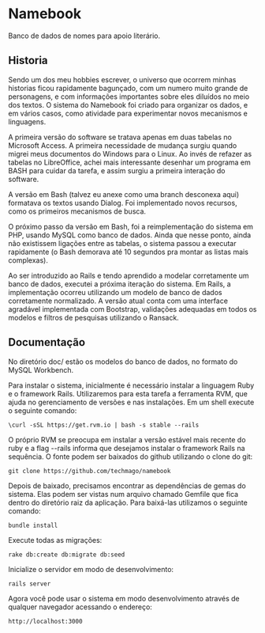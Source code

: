 # Namebook

Banco de dados de nomes para apoio literário.
 
## Historia

Sendo um dos meu hobbies escrever, o universo que ocorrem minhas historias ficou rapidamente bagunçado, com um numero muito grande de personagens, e com informações importantes sobre eles diluídos no meio dos textos. O sistema do Namebook foi criado para organizar os dados, e em vários casos, como atividade para experimentar novos mecanismos e linguagens.

A primeira versão do software se tratava apenas em duas tabelas no Microsoft Access. A primeira necessidade de mudança surgiu quando migrei meus documentos do Windows para o Linux. Ao invés de refazer as tabelas no LibreOffice, achei mais interessante desenhar um programa em BASH para cuidar da tarefa, e assim surgiu a primeira interação do software.

A versão em Bash (talvez eu anexe como uma branch desconexa aqui) formatava os textos usando Dialog. Foi implementado novos recursos, como os primeiros mecanismos de busca.

O próximo passo da versão em Bash, foi a reimplementação do sistema em PHP, usando MySQL como banco de dados. Ainda que nesse ponto, ainda não existissem ligações entre as tabelas, o sistema passou a executar rapidamente (o Bash demorava até 10 segundos pra montar as listas mais complexas).

Ao ser introduzido ao Rails e tendo aprendido a modelar corretamente um banco de dados, executei a próxima iteração do sistema. Em Rails, a implementação ocorreu utilizando um modelo de banco de dados corretamente normalizado. A versão atual conta com uma interface agradável implementada com Bootstrap, validações adequadas em todos os modelos e filtros de pesquisas utilizando o Ransack.

## Documentação

No diretório doc/ estão os modelos do banco de dados, no formato do MySQL Workbench.

Para instalar o sistema, inicialmente é necessário instalar a linguagem Ruby e o framework Rails. Utilizaremos para esta tarefa a ferramenta RVM, que ajuda no gerenciamento de versões e nas instalações. Em um shell execute o seguinte comando:

```
\curl -sSL https://get.rvm.io | bash -s stable --rails
```

O próprio RVM se preocupa em instalar a versão estável mais recente do ruby e a flag --rails informa que desejamos instalar o framework Rails na sequência. O fonte podem ser baixados do github utilizando o clone do git:

```
git clone https://github.com/techmago/namebook
```

Depois de baixado, precisamos encontrar as dependências de gemas do sistema. Elas podem ser vistas num arquivo chamado Gemfile que fica dentro do diretório raiz da aplicação. Para baixá-las utilizamos o seguinte comando:

```
bundle install
```

Execute todas as migrações:

```
rake db:create db:migrate db:seed
```

Inicialize o servidor em modo de desenvolvimento:

```
rails server
```

Agora você pode usar o sistema em modo desenvolvimento através de qualquer navegador acessando o endereço:

```
http://localhost:3000
```



